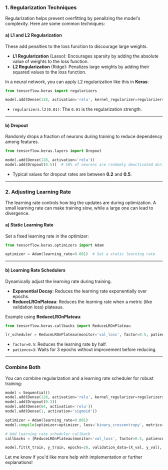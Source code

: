 ### 1. **Regularization Techniques**
Regularization helps prevent overfitting by penalizing the model's complexity. Here are some common techniques:

#### a) **L1 and L2 Regularization**
These add penalties to the loss function to discourage large weights.
- **L1 Regularization** (Lasso): Encourages sparsity by adding the absolute value of weights to the loss function.
- **L2 Regularization** (Ridge): Penalizes large weights by adding their squared values to the loss function.

In a neural network, you can apply L2 regularization like this in **Keras**:
```python
from tensorflow.keras import regularizers

model.add(Dense(128, activation='relu', kernel_regularizer=regularizers.l2(0.01)))
```
- `regularizers.l2(0.01)`: The `0.01` is the regularization strength.

---

#### b) **Dropout**
Randomly drops a fraction of neurons during training to reduce dependency among features.
```python
from tensorflow.keras.layers import Dropout

model.add(Dense(128, activation='relu'))
model.add(Dropout(0.5))  # 50% of neurons are randomly deactivated during training
```
- Typical values for dropout rates are between **0.2** and **0.5**.

---

### 2. **Adjusting Learning Rate**
The learning rate controls how big the updates are during optimization. A small learning rate can make training slow, while a large one can lead to divergence.

#### a) **Static Learning Rate**
Set a fixed learning rate in the optimizer:
```python
from tensorflow.keras.optimizers import Adam

optimizer = Adam(learning_rate=0.001)  # Set a static learning rate
```

---

#### b) **Learning Rate Schedulers**
Dynamically adjust the learning rate during training.
- **Exponential Decay**: Reduces the learning rate exponentially over epochs.
- **ReduceLROnPlateau**: Reduces the learning rate when a metric (like validation loss) plateaus.

Example using **ReduceLROnPlateau**:
```python
from tensorflow.keras.callbacks import ReduceLROnPlateau

lr_scheduler = ReduceLROnPlateau(monitor='val_loss', factor=0.5, patience=3, verbose=1)
```
- `factor=0.5`: Reduces the learning rate by half.
- `patience=3`: Waits for 3 epochs without improvement before reducing.

---

### Combine Both
You can combine regularization and a learning rate scheduler for robust training:
```python
model = Sequential()
model.add(Dense(128, activation='relu', kernel_regularizer=regularizers.l2(0.01)))
model.add(Dropout(0.3))
model.add(Dense(64, activation='relu'))
model.add(Dense(1, activation='sigmoid'))

optimizer = Adam(learning_rate=0.001)
model.compile(optimizer=optimizer, loss='binary_crossentropy', metrics=['accuracy'])

# Add learning rate scheduler callback
callbacks = [ReduceLROnPlateau(monitor='val_loss', factor=0.5, patience=3, verbose=1)]

model.fit(X_train, y_train, epochs=20, validation_data=(X_val, y_val), callbacks=callbacks)
```

Let me know if you'd like more help with implementation or further explanations!